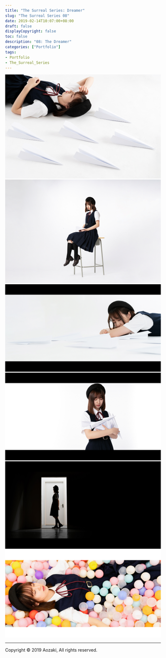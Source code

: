 ```yaml
---
title: "The Surreal Series: Dreamer"
slug: "The Surreal Series 08"
date: 2019-02-14T10:07:00+08:00
draft: false
displayCopyright: false
toc: false
description: "08: The Dreamer"
categories: ["Portfolio"]
tags: 
- Portfolio
- The_Surreal_Series
---
```


![](0001.jpg)
![](0002.jpg)
![](0003.jpg)
![](0004.jpg)
![](0005.jpg)
![](0006.jpg)

***

Copyright © 2019 Aozaki, All rights reserved.